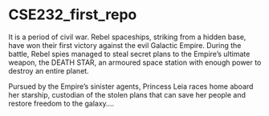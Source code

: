 # CSE232_first_repo

It is a period of civil war. Rebel 
spaceships, striking from a hidden 
base, have won their first victory 
against the evil Galactic Empire. 
During the battle, Rebel spies 
managed to steal secret plans to 
the Empire’s ultimate weapon, 
the DEATH STAR, an armoured space 
station with enough power to destroy 
an entire planet. 

Pursued by the Empire’s sinister agents, 
Princess Leia races home aboard her 
starship, custodian of the stolen plans 
that can save her people and restore 
freedom to the galaxy….
